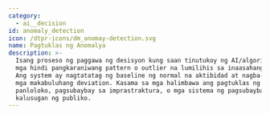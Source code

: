 ```yaml
---
category:
  - ai__decision
id: anomaly_detection
icon: /dtpr-icons/dm_anomay-detection.svg
name: Pagtuklas ng Anomalya
description: >-
  Isang proseso ng paggawa ng desisyon kung saan tinutukoy ng AI/algorithm ang
  mga hindi pangkaraniwang pattern o outlier na lumilihis sa inaasahang gawi.
  Ang system ay nagtatatag ng baseline ng normal na aktibidad at nagba-flag ng
  mga makabuluhang deviation. Kasama sa mga halimbawa ang pagtuklas ng
  panloloko, pagsubaybay sa imprastraktura, o mga sistema ng pagsubaybay sa
  kalusugan ng publiko.
---
```


